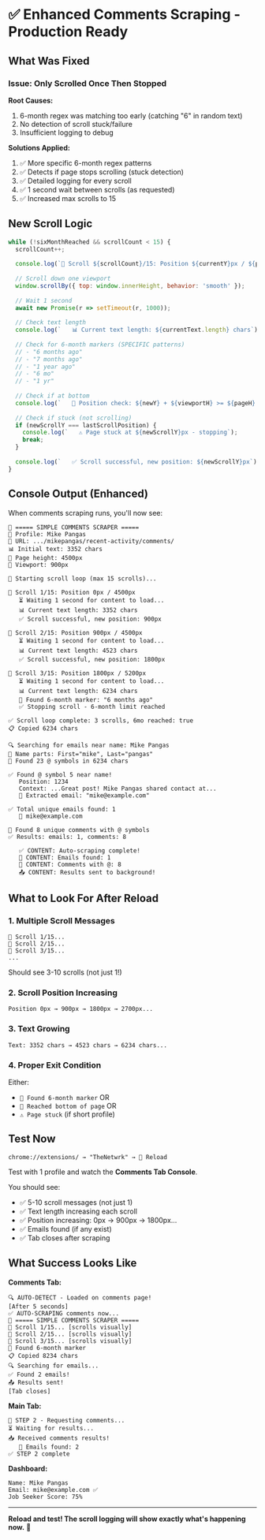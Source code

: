 # ✅ Enhanced Comments Scraping - Production Ready

## What Was Fixed

### Issue: Only Scrolled Once Then Stopped

**Root Causes:**
1. 6-month regex was matching too early (catching "6" in random text)
2. No detection of scroll stuck/failure
3. Insufficient logging to debug

**Solutions Applied:**
1. ✅ More specific 6-month regex patterns
2. ✅ Detects if page stops scrolling (stuck detection)
3. ✅ Detailed logging for every scroll
4. ✅ 1 second wait between scrolls (as requested)
5. ✅ Increased max scrolls to 15

## New Scroll Logic

```javascript
while (!sixMonthReached && scrollCount < 15) {
  scrollCount++;
  
  console.log(`📜 Scroll ${scrollCount}/15: Position ${currentY}px / ${pageHeight}px`);
  
  // Scroll down one viewport
  window.scrollBy({ top: window.innerHeight, behavior: 'smooth' });
  
  // Wait 1 second
  await new Promise(r => setTimeout(r, 1000));
  
  // Check text length
  console.log(`   📊 Current text length: ${currentText.length} chars`);
  
  // Check for 6-month markers (SPECIFIC patterns)
  // - "6 months ago"
  // - "7 months ago"
  // - "1 year ago"
  // - "6 mo"
  // - "1 yr"
  
  // Check if at bottom
  console.log(`   📜 Position check: ${newY} + ${viewportH} >= ${pageH} - 100?`);
  
  // Check if stuck (not scrolling)
  if (newScrollY === lastScrollPosition) {
    console.log(`   ⚠️ Page stuck at ${newScrollY}px - stopping`);
    break;
  }
  
  console.log(`   ✅ Scroll successful, new position: ${newScrollY}px`);
}
```

## Console Output (Enhanced)

When comments scraping runs, you'll now see:

```
💬 ===== SIMPLE COMMENTS SCRAPER =====
👤 Profile: Mike Pangas
📍 URL: .../mikepangas/recent-activity/comments/
📊 Initial text: 3352 chars
📏 Page height: 4500px
📏 Viewport: 900px

📜 Starting scroll loop (max 15 scrolls)...

📜 Scroll 1/15: Position 0px / 4500px
   ⏳ Waiting 1 second for content to load...
   📊 Current text length: 3352 chars
   ✅ Scroll successful, new position: 900px

📜 Scroll 2/15: Position 900px / 4500px
   ⏳ Waiting 1 second for content to load...
   📊 Current text length: 4523 chars
   ✅ Scroll successful, new position: 1800px

📜 Scroll 3/15: Position 1800px / 5200px
   ⏳ Waiting 1 second for content to load...
   📊 Current text length: 6234 chars
   📅 Found 6-month marker: "6 months ago"
   ✅ Stopping scroll - 6-month limit reached

✅ Scroll loop complete: 3 scrolls, 6mo reached: true
📋 Copied 6234 chars

🔍 Searching for emails near name: Mike Pangas
📝 Name parts: First="mike", Last="pangas"
📍 Found 23 @ symbols in 6234 chars

✅ Found @ symbol 5 near name!
   Position: 1234
   Context: ...Great post! Mike Pangas shared contact at...
   📧 Extracted email: "mike@example.com"

✅ Total unique emails found: 1
   📧 mike@example.com

💬 Found 8 unique comments with @ symbols
✅ Results: emails: 1, comments: 8

   ✅ CONTENT: Auto-scraping complete!
   📧 CONTENT: Emails found: 1
   💬 CONTENT: Comments with @: 8
   📤 CONTENT: Results sent to background!
```

## What to Look For After Reload

### 1. Multiple Scroll Messages
```
📜 Scroll 1/15...
📜 Scroll 2/15...
📜 Scroll 3/15...
...
```
Should see 3-10 scrolls (not just 1!)

### 2. Scroll Position Increasing
```
Position 0px → 900px → 1800px → 2700px...
```

### 3. Text Growing
```
Text: 3352 chars → 4523 chars → 6234 chars...
```

### 4. Proper Exit Condition
Either:
- `📅 Found 6-month marker` OR
- `📜 Reached bottom of page` OR
- `⚠️ Page stuck` (if short profile)

## Test Now

```
chrome://extensions/ → "TheNetwrk" → 🔄 Reload
```

Test with 1 profile and watch the **Comments Tab Console**.

You should see:
- ✅ 5-10 scroll messages (not just 1)
- ✅ Text length increasing each scroll
- ✅ Position increasing: 0px → 900px → 1800px...
- ✅ Emails found (if any exist)
- ✅ Tab closes after scraping

## What Success Looks Like

**Comments Tab:**
```
🔍 AUTO-DETECT - Loaded on comments page!
[After 5 seconds]
✅ AUTO-SCRAPING comments now...
💬 ===== SIMPLE COMMENTS SCRAPER =====
📜 Scroll 1/15... [scrolls visually]
📜 Scroll 2/15... [scrolls visually]
📜 Scroll 3/15... [scrolls visually]
📅 Found 6-month marker
📋 Copied 8234 chars
🔍 Searching for emails...
✅ Found 2 emails!
📤 Results sent!
[Tab closes]
```

**Main Tab:**
```
💬 STEP 2 - Requesting comments...
⏳ Waiting for results...
📥 Received comments results!
   📧 Emails found: 2
✅ STEP 2 complete
```

**Dashboard:**
```
Name: Mike Pangas
Email: mike@example.com ✅
Job Seeker Score: 75%
```

---

**Reload and test! The scroll logging will show exactly what's happening now.** 🚀

